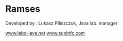 Ramses
======

Developed by : Lukasz Piliszczuk, Java lab. manager

www.labo-java.net
www.supinfo.com